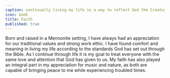 ```yaml
---
caption: continually living my life in a way to reflect God the Creator
icon: book
title: Faith
published: true
---
```


Born and raised in a Mennonite setting, I have always had an appreciation for our traditional values and strong work ethic. I have found comfort and meaning in living my life according to the standards God has set out through the Bible. As I continue through life it is my goal to treat everyone with the same love and attention that God has given to us. My faith has also played an integral part in my appreciation for music and nature, as both are capable of bringing peace to me while experiencing troubled times.


